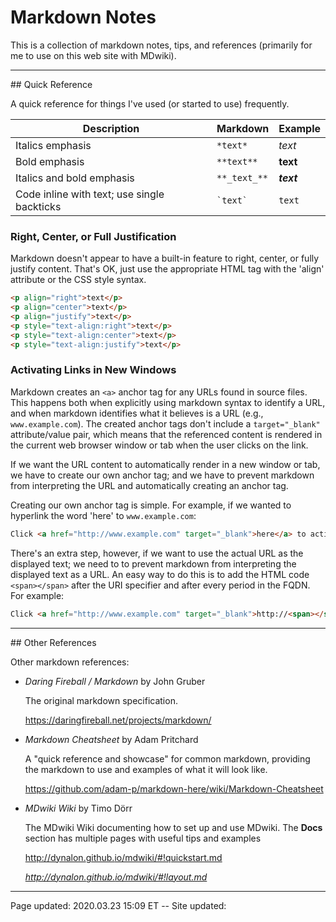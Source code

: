 # Markdown Notes

This is a collection of markdown notes, tips, and references (primarily for me to use on this web site with MDwiki).

<hr class="tight">
## Quick Reference

A quick reference for things I've used (or started to use) frequently.

| Description                                 | Markdown     | Example    |
| ------------------------------------------- | ------------ | ---------- |
| Italics emphasis                            | `*text*`     | *text*     |
| Bold emphasis                               | `**text**`   | **text**   |
| Italics and bold emphasis                   | `**_text_**` | **_text_** |
| Code inline with text; use single backticks | `` `text` `` | `text`     |

### Right, Center, or Full Justification 

Markdown doesn't appear to have a built-in feature to right, center, or fully justify content.  That's OK, just use the appropriate HTML tag with the 'align' attribute or the CSS style syntax.

```HTML
<p align="right">text</p>
<p align="center">text</p>
<p align="justify">text</p>
<p style="text-align:right">text</p>
<p style="text-align:center">text</p>
<p style="text-align:justify">text</p>
```

### Activating Links in New Windows

Markdown creates an `<a>` anchor tag for any URLs found in source files.  This happens both when explicitly using markdown syntax to identify a URL, and when markdown identifies what it believes is a URL (e.g., `www.example.com`).  The created anchor tags don't include a `target="_blank"` attribute/value pair, which means that the referenced content is rendered in the current web browser window or tab when the user clicks on the link.

If we want the URL content to automatically render in a new window or tab, we have to create our own anchor tag; and we have to prevent markdown from interpreting the URL and automatically creating an anchor tag.

Creating our own anchor tag is simple.  For example, if we wanted to hyperlink the word 'here' to `www.example.com`:

```HTML
Click <a href="http://www.example.com" target="_blank">here</a> to activate the web page.
```

There's an extra step, however, if we want to use the actual URL as the displayed text; we need to to prevent markdown from interpreting the displayed text as a URL.  An easy way to do this is to add the HTML code `<span></span>` after the URI specifier and after every period in the FQDN.  For example:

```HTML
Click <a href="http://www.example.com" target="_blank">http://<span></span>www.<span></span>example.<span></span>com</a> to activate the web page.
```

<hr class="tight">
## Other References

Other markdown references:

 * *Daring Fireball / Markdown* by John Gruber
 
   The original markdown specification.
   
    <a href="https://daringfireball.net/projects/markdown/" target="_blank">https://<span></span>daringfireball.<span></span>net/projects/markdown/</a>
   
 * *Markdown Cheatsheet* by Adam Pritchard

   A "quick reference and showcase" for common markdown, providing the markdown to use and examples of what it will look like.
   
   <a href="https://github.com/adam-p/markdown-here/wiki/Markdown-Cheatsheet" target="_blank">https://<span></span>github.<span></span>com/adam-p/markdown-here/wiki/Markdown-Cheatsheet</a>

 * *MDwiki Wiki* by Timo Dörr
 
   The MDwiki Wiki documenting how to set up and use MDwiki.  The **Docs** section has multiple pages with useful tips and examples
   
   <a href="http://dynalon.github.io/mdwiki/#!quickstart.md" target="_blank">http://<span></span>dynalon.<span></span>github.<span></span>io/mdwiki/#!quickstart.md</a>
   
   <i><a href="http://dynalon.github.io/mdwiki/#!layout.md" target="_blank">http://<span></span>dynalon.<span></span>github.<span></span>io/mdwiki/#!layout.md</a></i>

<hr class="tight"><p class="timestamp">Page updated: 2020.03.23 15:09 ET -- Site updated: <span id="timestamp"></span></p>
<script type='text/javascript'>document.getElementById("timestamp").innerHTML = Date(document.lastModified);</script>
